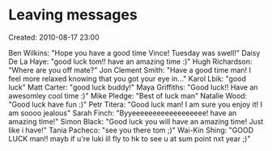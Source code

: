 Leaving messages
================

Created: 2010-08-17 23:00

Ben Wilkins: "Hope you have a good time Vince! Tuesday was swell!"
Daisy De La Haye: "good luck tom!! have an amazing time :)"
Hugh Richardson: "Where are you off mate?"
Jon Clement Smith: "Have a good time man! I feel more relaxed knowing that you got your eye in..."
Karol Lbik: "good luck"
Matt Carter: "good luck buddy!"
Maya Griffiths: "Good luck!! Have an awesomley cool time :)"
Mike Pledge: "Best of luck man"
Natalie Wood: "Good luck have fun :)"
Petr Titera: "Good luck man! I am sure you enjoy it! I am soooo jealous"
Sarah Finch: "Byyeeeeeeeeeeeeeeeeee! have an amazing time!"
Simon Black: "Good luck you will have an amazing time! Just like i have!"
Tania Pacheco: "see you there tom ;)"
Wai-Kin Shing: "GOOD LUCK man!! mayb if u're luki ill fly to hk to see u at sum point nxt year ;)"
